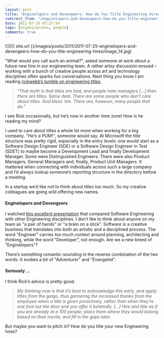 ```yaml
---
layout: post
title: "Enginelopers and Devengeers: How do You Title Engineering Hires?"
redirect_from: "/enginelopers-and-devengeers-how-do-you-title-engineering-hires"
date: 2011-07-25 07:27:54
tags: [organizations, people]
comments: true
---
```

![]({{ site.url }}/images/posts/2011/2011-07-25-enginelopers-and-devengeers-how-do-you-title-engineering-hires/image_14.jpg)

"What would you call such an animal?", asked someone at work about a future new hire in our engineering team. A rather artsy discussion ensued – working with a bunch of creative people across art and technology disciplines often sparks fun conversations. Next thing you know I am reading [rickwebb’s tumble on engineering titles](http://rickwebb.tumblr.com/post/7938077259/whats-the-worse-piece-of-advice-youve-ever-received).

> _"That myth is that titles are bad, and people hate managers [...] then there are titles. Same deal. There are some people who don’t care about titles. God bless ‘em. There are, however, many people that do."_

I see Rick occasionally, but he’s now in another time zone! How is he reading my mind?

I used to care about titles a whole lot more when working for a big company. _"He’s a PUM!"_, someone would say. At Microsoft the title structure was pretty rigid, especially in the entry levels: one would start as a Software Design Engineer (SDE) or a Software Design Engineer in Test (SDET) to maybe become a Development Lead and finally Development Manager. Some were Distinguished Engineers. There were also Product Managers, General Managers and, finally, Product Unit Managers. It mattered when connecting with individuals across such a large company and I’d always lookup someone’s reporting structure in the directory before a meeting.

In a startup we’d like not to think about titles too much. So my creative colleagues are going wild offering new names.

#### Enginelopers and Devengeers

I watched [this excellent presentation](http://www.infoq.com/presentations/Craft-and-Software-Engineering) that compared Software Engineering with other Engineering disciplines. I don’t like to think about anyone on my team as "a pair of hands" or "a brain on a stick". Software is a creative business that translates into both an artistic and a disciplined process. The word "Engineer" carries too much context around planning, architecting and thinking, while the word "Developer", not enough. Are we a new breed of "Enginelopers"?

There’s something romantic-sounding in the reverse combination of the two words. It evokes a bit of "Adventurer" and "Evangelist".

#### Seriously ...

I think Rick’s advice is pretty good.

> _My thinking now is that it’s best to acknowledge this early, and apply titles from the getgo, thus garnering the increased thanks from the employee when a title is given proactively, rather than when they’re one foot out the door and you offer it belatedly. [...] Hire and title as if you are already at a 100 people, place them where they would belong based on their merits, and fill in the gaps later._

But maybe you want to pitch in? How do you title your new Engineering hires?
